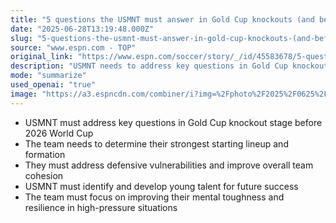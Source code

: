 ```yaml
---
title: "5 questions the USMNT must answer in Gold Cup knockouts (and before 2026 World Cup)"
date: "2025-06-28T13:19:48.000Z"
slug: "5-questions-the-usmnt-must-answer-in-gold-cup-knockouts-(and-before-2026-world-cup)"
source: "www.espn.com - TOP"
original_link: "https://www.espn.com/soccer/story/_/id/45583678/5-questions-usmnt-answer-gold-cup-knockout-stage"
description: "USMNT needs to address key questions in Gold Cup knockout stage to improve for the 2026 World Cup, including determining their strongest lineup, addressing defensive vulnerabilities, developing young talent, and improving mental toughness."
mode: "summarize"
used_openai: "true"
image: "https://a3.espncdn.com/combiner/i?img=%2Fphoto%2F2025%2F0625%2Fr1511229_1296x729_16%2D9.jpg"
---
```


- USMNT must address key questions in Gold Cup knockout stage before 2026 World Cup
- The team needs to determine their strongest starting lineup and formation
- They must address defensive vulnerabilities and improve overall team cohesion
- USMNT must identify and develop young talent for future success
- The team must focus on improving their mental toughness and resilience in high-pressure situations